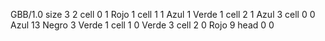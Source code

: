 <gs-board without-header> GBB/1.0
size 3 2
cell 0 1 Rojo 1 
cell 1 1 Azul 1 Verde 1 
cell 2 1 Azul 3 
cell 0 0 Azul 13 Negro 3 Verde 1 
cell 1 0 Verde 3 
cell 2 0 Rojo 9 
head 0 0 </gs-board>
